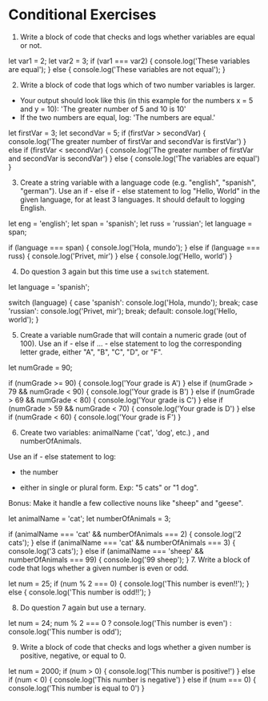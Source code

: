 # Conditional Exercises

1. Write a block of code that checks and logs whether variables are equal or not.

  let var1 = 2;
  let var2 = 3;
  if (var1 === var2) {
    console.log('These variables are equal');
  } else {
    console.log('These variables are not equal');
  }

2. Write a block of code that logs which of two number variables is larger.
  * Your output should look like this (in this example for the numbers x = 5 and y = 10): 'The greater number of 5 and 10 is 10'
  * If the two numbers are equal, log: 'The numbers are equal.'

 let firstVar = 3;
 let secondVar = 5;
  if (firstVar > secondVar) {
    console.log('The greater number of firstVar and secondVar is firstVar')
  } else if (firstVar < secondVar) {
    console.log('The greater number of firstVar and secondVar is secondVar')
  } else {
    console.log('The variables are equal')
  }

3. Create a string variable with a language code (e.g. "english", "spanish", "german").
Use an if - else if - else statement to log "Hello, World" in the given language, for at least 3 languages.
It should default to logging English.

  let eng = 'english';
  let span = 'spanish';
  let russ = 'russian';
  let language = span;

  if (language === span) {
    console.log('Hola, mundo');
  } else if (language === russ) {
    console.log('Privet, mir')
  } else {
    console.log('Hello, world')
  }

4. Do question 3 again but this time use a `switch` statement.

  let language = 'spanish';

  switch (language) {
    case 'spanish':
    console.log('Hola, mundo');
    break;
    case 'russian':
    console.log('Privet, mir');
    break;
    default:
    console.log('Hello, world');
  }

5. Create a variable numGrade that will contain a numeric grade (out of 100).
Use an if - else if ... - else statement to log the corresponding letter grade, either "A", "B", "C", "D", or "F".

let numGrade = 90;

if (numGrade >= 90) {
  console.log('Your grade is A')
} else if (numGrade > 79 && numGrade < 90) {
  console.log('Your grade is B')
} else if (numGrade > 69 && numGrade < 80) {
  console.log('Your grade is C')
} else if (numGrade > 59 && numGrade < 70) {
  console.log('Your grade is D')
} else if (numGrade < 60) {
  console.log('Your grade is F')
}

6. Create two variables: animalName ('cat', 'dog', etc.) , and numberOfAnimals.

Use an if - else statement to log:

  * the number

  * either in single or plural form. Exp: "5 cats" or "1 dog".

Bonus: Make it handle a few collective nouns like "sheep" and "geese".

let animalName = 'cat';
let numberOfAnimals = 3;

if (animalName === 'cat' && numberOfAnimals === 2) {
  console.log('2 cats');
} else if (animalName === 'cat' && numberOfAnimals === 3) {
  console.log('3 cats');
} else if (animalName === 'sheep' && numberOfAnimals === 99) {
  console.log('99 sheep');
}
7. Write a block of code that logs whether a given number is even or odd.

let num = 25;
if (num % 2 === 0) {
  console.log('This number is even!!');
} else {
  console.log('This number is odd!!');
}

8. Do question 7 again but use a ternary.

let num = 24;
num % 2 === 0 ? console.log('This number is even') : console.log('This number is odd');

9. Write a block of code that checks and logs whether a given number is positive, negative, or equal to 0.

let num = 2000;
if (num > 0) {
  console.log('This number is positive!')
} else if (num < 0) {
  console.log('This number is negative')
} else if (num === 0) {
  console.log('This number is equal to 0')
}
